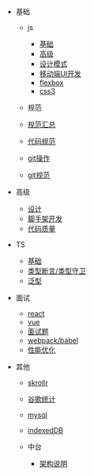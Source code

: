 - 基础
  - js
    - [基础](basic/js基础.md)
    - [高级](basic/js高级.md)
    - [设计模式](basic/设计模式.md)
    - [移动端UI开发](basic/移动端UI开发.md)
    - [flexbox](basic/Flexbox.md)
    - [css3](basic/CSS3.md)
  
  - 规范
  - [规范汇总](basic/规范/规范汇总.md)
  - [代码规范](basic/规范/vscode配置.md)
  - [git操作](basic/规范/git操作.md)
  - [git规范](basic/规范/git规范.md)

- 高级
  - [设计](高级/如何设计.md)
  - [脚手架开发](architect/最详细脚手架入门（一）：脚手架原理及快速入门.md)
  - [代码质量](architect/代码质量.md)
  
- TS
  - [基础](typescript/typescript基础知识讲解.md)
  - [类型断言/类型守卫](typescript/类型断言、类型守卫、自定义守卫是什么.md)
  - [泛型](typescript/泛型.md)

- 面试
  * [react](面试/react.md)
  * [vue](框架综合应用/vue.md)
  * [面试题](框架综合应用面试题.md)
  * [webpack/babel](框架综合应用/工程化工具.md)
  * [性能优化](框架综合应用/性能优化.md)


- 其他
    - [skrollr](others/skrollr使用.md)
    - [谷歌统计](others/googleAnalytics.md)
    - [mysql](others/mysql.md)
    - [indexedDB](others/indexedDB基本使用.md)
  
  - 中台
    - [架构说明](others/中台/20210722-业务中台前端架构-林连强.md)

